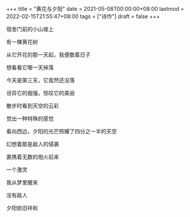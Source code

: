 +++
title = "黄花与夕阳"
date = 2021-05-08T00:00:00+08:00
lastmod = 2022-02-15T21:55:47+08:00
tags = ["诗作"]
draft = false
+++

宿舍门前的小山坡上

有一棵黄花树

从它开花的那一天起，我便数着日子

想看看它哪一天掉落

今天是第三天，它竟然还没落

讶异它的倔强，惊叹它的美丽

散步时看到天空的云彩

觉出一种特殊的感觉

看向西边，夕阳的光芒照耀了四分之一半的天空

幻想着那是敌人的侵袭

裹携着无数的炮火前来

一个激灵

我从梦里醒来

没有敌人

夕阳依旧祥和